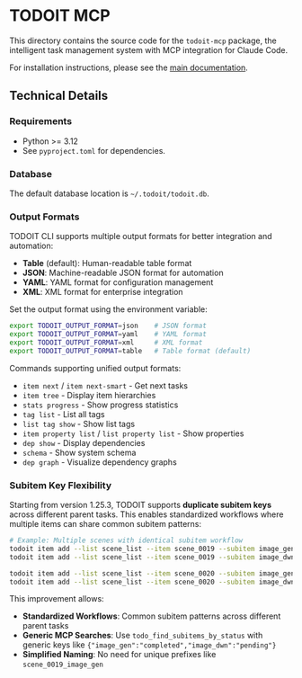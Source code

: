 # TODOIT MCP

This directory contains the source code for the `todoit-mcp` package, the intelligent task management system with MCP integration for Claude Code.

For installation instructions, please see the [main documentation](../docs/installation.md).

## Technical Details

### Requirements
- Python >= 3.12
- See `pyproject.toml` for dependencies.

### Database
The default database location is `~/.todoit/todoit.db`.

### Output Formats
TODOIT CLI supports multiple output formats for better integration and automation:

- **Table** (default): Human-readable table format
- **JSON**: Machine-readable JSON format for automation
- **YAML**: YAML format for configuration management
- **XML**: XML format for enterprise integration

Set the output format using the environment variable:
```bash
export TODOIT_OUTPUT_FORMAT=json    # JSON format
export TODOIT_OUTPUT_FORMAT=yaml    # YAML format  
export TODOIT_OUTPUT_FORMAT=xml     # XML format
export TODOIT_OUTPUT_FORMAT=table   # Table format (default)
```

Commands supporting unified output formats:
- `item next` / `item next-smart` - Get next tasks
- `item tree` - Display item hierarchies
- `stats progress` - Show progress statistics
- `tag list` - List all tags
- `list tag show` - Show list tags
- `item property list` / `list property list` - Show properties
- `dep show` - Display dependencies
- `schema` - Show system schema
- `dep graph` - Visualize dependency graphs

### Subitem Key Flexibility

Starting from version 1.25.3, TODOIT supports **duplicate subitem keys** across different parent tasks. This enables standardized workflows where multiple items can share common subitem patterns:

```bash
# Example: Multiple scenes with identical subitem workflow
todoit item add --list scene_list --item scene_0019 --subitem image_gen --title "Generate image for scene 19"
todoit item add --list scene_list --item scene_0019 --subitem image_dwn --title "Download generated image"

todoit item add --list scene_list --item scene_0020 --subitem image_gen --title "Generate image for scene 20"  # Same key!
todoit item add --list scene_list --item scene_0020 --subitem image_dwn --title "Download generated image"     # Same key!
```

This improvement allows:
- **Standardized Workflows**: Common subitem patterns across different parent tasks
- **Generic MCP Searches**: Use `todo_find_subitems_by_status` with generic keys like `{"image_gen":"completed","image_dwn":"pending"}`
- **Simplified Naming**: No need for unique prefixes like `scene_0019_image_gen`

